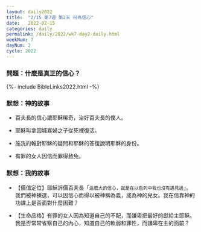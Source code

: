 ```yaml
---
layout: daily2022
title:  "2/15 第7週 第2天 何為信心"
date:   2022-02-15
categories: daily
permalink: /daily/2022/wk7-day2-daily.html
weekNum: 7
dayNum: 2
cycle: 2022
---
```

### 問題：什麼是真正的信心？

{%- include BibleLinks2022.html -%}

### 默想：神的故事 
+ 百夫長的信心讓耶穌稀奇，治好百夫長的僕人。

+ 耶穌叫拿因城寡婦之子從死裡復活。

+ 施洗約翰對耶穌的疑問和耶穌的答復說明耶穌的身份。

+ 有罪的女人因信而罪得赦免。

### 默想：我的故事
+ 【價值定位】耶穌評價百夫長「`這麼大的信心，就是在以色列中我也沒有遇見過`」。我們被神揀選，可以因信心而得以被神稱為義，成為神的兒女。我在信靠神的功課上是否面對什麼困難？

+ 【生命品格】有罪的女人因為知道自己的不配，而謙卑把最好的獻給主耶穌。我是否常常省察自己的內心，知道自己的軟弱和罪性，而謙卑在主的面前？
